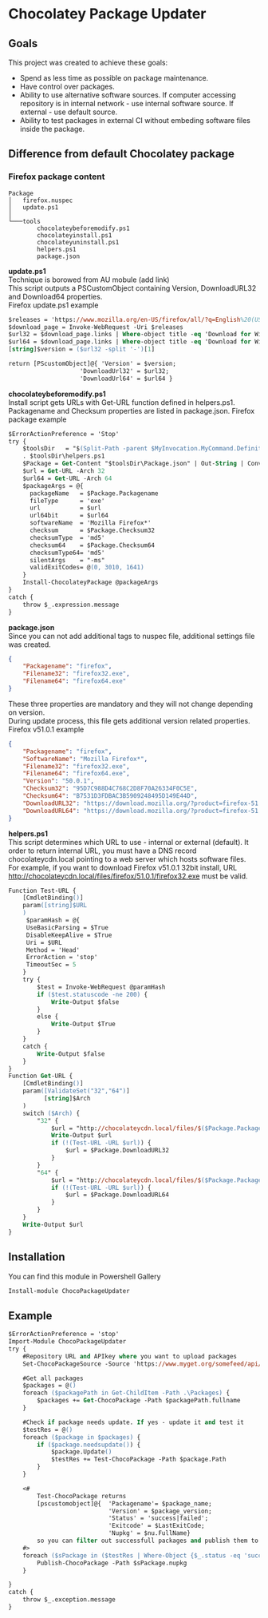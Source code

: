 # Chocolatey Package Updater
## Goals
This project was created to achieve these goals:
* Spend as less time as possible on package maintenance.
* Have control over packages.
* Ability to use alternative software sources. 
If computer accessing repository is in internal network - use internal software source. 
If external - use default source.
* Ability to test packages in external CI without embeding software files inside the package.

## Difference from default Chocolatey package
### Firefox package content
```
Package
│   firefox.nuspec
│   update.ps1
│
└───tools
        chocolateybeforemodify.ps1
        chocolateyinstall.ps1
        chocolateyuninstall.ps1
        helpers.ps1
        package.json
```
**update.ps1**  
Technique is borowed from AU mobule (add link)  
This script outputs a PSCustomObject containing Version, DownloadURL32 and Download64 properties.  
Firefox update.ps1 example
```ps
$releases = 'https://www.mozilla.org/en-US/firefox/all/?q=English%20(US)'
$download_page = Invoke-WebRequest -Uri $releases 
$url32 = $download_page.links | Where-object title -eq 'Download for Windows in English (US)' | Select-object -expand href
$url64 = $download_page.links | Where-object title -eq 'Download for Windows 64-bit in English (US)' | Select-object -expand href
[string]$version = ($url32 -split '-')[1]

return [PScustomObject]@{ 'Version' = $version; 
                    'DownloadUrl32' = $url32;
                    'DownloadUrl64' = $url64 }
```
**chocolateybeforemodify.ps1**  
Install script gets URLs with Get-URL function defined in helpers.ps1.   
Packagename and Checksum properties are listed in package.json.
Firefox package example
```ps
$ErrorActionPreference = 'Stop'
try {
    $toolsDir   = "$(Split-Path -parent $MyInvocation.MyCommand.Definition)"
    . $toolsDir\helpers.ps1
    $Package = Get-Content "$toolsDir\Package.json" | Out-String | ConvertFrom-Json 
    $url = Get-URL -Arch 32
    $url64 = Get-URL -Arch 64
    $packageArgs = @{
      packageName   = $Package.Packagename
      fileType      = 'exe'
      url           = $url
      url64bit      = $url64
      softwareName  = 'Mozilla Firefox*'
      checksum      = $Package.Checksum32
      checksumType  = 'md5' 
      checksum64    = $Package.Checksum64
      checksumType64= 'md5' 
      silentArgs    = "-ms"
      validExitCodes= @(0, 3010, 1641)
    }
    Install-ChocolateyPackage @packageArgs
} 
catch {
    throw $_.expression.message
}
```
**package.json**  
Since you can not add additional tags to nuspec file, additional settings file was created.  
```json
{
    "Packagename": "firefox",
    "Filename32": "firefox32.exe",
    "Filename64": "firefox64.exe"
}
```
These three properties are mandatory and they will not change depending on version.  
During update process, this file gets additional version related properties.  
Firefox v51.0.1 example
```json
{
    "Packagename": "firefox",
    "SoftwareName": "Mozilla Firefox*",
    "Filename32": "firefox32.exe",
    "Filename64": "firefox64.exe",
    "Version": "50.0.1",
    "Checksum32": "95D7C988D4C768C2D8F70A26334F0C5E",
    "Checksum64": "B7531D3FDBAC3B5909248495D149E44D",
    "DownloadURL32": "https://download.mozilla.org/?product=firefox-51.0.1-SSL&amp;os=win&amp;lang=en-US",
    "DownloadURL64": "https://download.mozilla.org/?product=firefox-51.0.1-SSL&amp;os=win64&amp;lang=en-US"
}
```
**helpers.ps1**  
This script determines which URL to use - internal or external (default).
It order to return internal URL, you must have a DNS record chocolateycdn.local pointing to
a web server which hosts software files.  
For example, if you want to download Firefox v51.0.1 32bit install, URL http://chocolateycdn.local/files/firefox/51.0.1/firefox32.exe must be valid.

```ps
Function Test-URL {
    [CmdletBinding()]
    param([string]$URL
    )
     $paramHash = @{
     UseBasicParsing = $True
     DisableKeepAlive = $True
     Uri = $URL
     Method = 'Head'
     ErrorAction = 'stop'
     TimeoutSec = 5
    }
    try {
        $test = Invoke-WebRequest @paramHash
        if ($test.statuscode -ne 200) {
            Write-Output $false
        }
        else {
            Write-Output $True
        }
    } 
    catch {
        Write-Output $false
    }
}
Function Get-URL {
    [CmdletBinding()]
    param([ValidateSet("32","64")]
          [string]$Arch
    )
    switch ($Arch) {
        "32" {
            $url = "http://chocolateycdn.local/files/$($Package.Packagename)/$($Package.Version)/$($Package.Filename32)"
            Write-Output $url
            if (!(Test-URL -URL $url)) {
                $url = $Package.DownloadURL32
            }
        }
        "64" {
            $url = "http://chocolateycdn.local/files/$($Package.Packagename)/$($Package.Version)/$($Package.Filename64)"
            if (!(Test-URL -URL $url)) {
                $url = $Package.DownloadURL64
            }   
        }
    }
    Write-Output $url   
}
```

## Installation
You can find this module in Powershell Gallery
```ps
Install-module ChocoPackageUpdater
```

## Example
```ps
$ErrorActionPreference = 'stop'
Import-Module ChocoPackageUpdater
try {
    #Repository URL and APIkey where you want to upload packages
    Set-ChocoPackageSource -Source 'https://www.myget.org/somefeed/api/v2' -ApiKey 'aaaaa-bbbbb-ccccc'

    #Get all packages
    $packages = @()
    foreach ($packagePath in Get-ChildItem -Path .\Packages) {
        $packages += Get-ChocoPackage -Path $packagePath.fullname
    }

    #Check if package needs update. If yes - update it and test it
    $testRes = @()
    foreach ($package in $packages) { 
        if ($package.needsupdate()) {
            $package.Update()
            $testRes += Test-ChocoPackage -Path $package.Path
        }
    }

    <#
        Test-ChocoPackage returns
        [pscustomobject]@{  'Packagename'= $package_name;
                            'Version' = $package_version;
                            'Status' = 'success|failed'; 
                            'Exitcode' = $LastExitCode;
                            'Nupkg' = $nu.FullName}
        so you can filter out successfull packages and publish them to repository.
    #> 
    foreach ($sPackage in ($testRes | Where-Object {$_.status -eq 'success'})) {
        Publish-ChocoPackage -Path $sPackage.nupkg
    }

} 
catch {
    throw $_.exception.message
}



```
